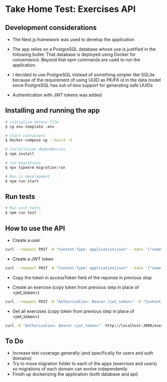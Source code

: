 # Take Home Test: Exercises API

## Development considerations

- The Nest.js framework was used to develop the application

- The app relies on a PostgreSQL database whose use is justified in the following bullet. That database is deployed using Docker for convenience. Beyond that npm commands are used to run the application.

- I decided to use PostgreSQL instead of something simpler like SQLite because of the requirement of using UUID as PK/FK id in the data model since PostgreSQL has out-of-box support for generating safe UUIDs

- Authentication with JWT tokens was added

## Installing and running the app

```bash
# initialize dotenv file
$ cp env.template .env

# start containers
$ docker-compose up --build -d

# installation dependencies
$ npm install

# run migrations
$ npx typeorm migration:run

# Run in development
$ npm run start
```

## Run tests

```bash
# Run unit tests
$ npm run test
```

## How to use the API

- Create a user

```bash
curl --request POST -H "Content-Type: application/json" --data '{"name":"Foo Bar","password":"123456"}' http://localhost:3000/auth/register
```

- Create a JWT token

```bash
curl --request POST -H "Content-Type: application/json" --data '{"name":"Foo Bar","password":"123456"}' http://localhost:3000/auth/login
```

- Copy the token in accessToken field of the reponse in previous step

- Create an exercise (copy token from previous step in place of <jwt_token>)

```bash
curl --request POST -H "Authorization: Bearer <jwt_token>" -H "Content-Type: application/json" --data '{"content":"lorem ipsum"}' http://localhost:3000/exercises
```

- Get all exercises (copy token from previous step in place of <jwt_token>)

```bash
curl -H "Authorization: Bearer <jwt_token>"  http://localhost:3000/exercises
```

## To Do

- Increase test coverage generally (and specifically for users and auth domains)
- Try to move migration folder to each of the apps (exercises and users) so migrations of each domain can evolve independently
- Finish up dockerizing the application (both database and api)
